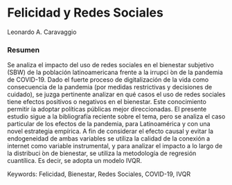 # Felicidad y Redes Sociales
Leonardo A. Caravaggio
### Resumen
Se analiza el impacto del uso de redes sociales en el bienestar subjetivo (SBW) de la población latinoamericana frente a la irrupci ́on de la pandemia de COVID-19. Dado el fuerte proceso de digitalización de la vida como consecuencia de la pandemia (por medidas restrictivas y decisiones de cuidado), se juzga pertinente analizar en qué casos el uso de redes sociales tiene efectos positivos o negativos en el bienestar. Este conocimiento permitir ́ıa adoptar políticas públicas mejor direccionadas. El presente estudio sigue a la bibliografía reciente sobre el tema, pero se analiza el caso particular de los efectos de la pandemia, para Latinoamérica y con una novel estrategia empírica. A fin de considerar el efecto causal y evitar la endogeneidad de ambas variables se utiliza la calidad de la conexión a internet como variable instrumental, y para analizar el impacto a lo largo de la distribuci ́on de bienestar, se utiliza la metodología de regresión cuantílica. Es decir, se adopta un modelo IVQR.

Keywords: Felicidad, Bienestar, Redes Sociales, COVID-19, IVQR
